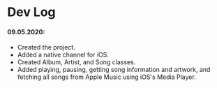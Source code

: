 # Dev Log

#### 09.05.2020:

* Created the project.
* Added a native channel for iOS.
* Created Album, Artist, and Song classes.
* Added playing, pausing, getting song information and artwork, and fetching all songs from Apple Music using iOS's Media Player.